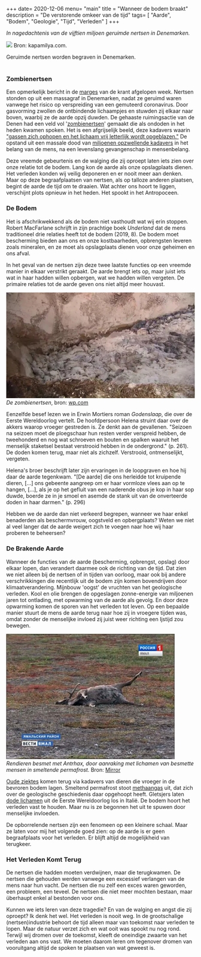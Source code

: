+++
date= 2020-12-06
menu= "main"
title = "Wanneer de bodem braakt"
description = "De verstorende omkeer van de tijd"
tags= [
    "Aarde",
    "Bodem",
    "Geologie",
	"Tijd",
	"Verleden"
]
+++

*In nagedachtenis van de vijftien miljoen geruimde nertsen in Denemarken.*

<!--more-->

![](https://sa.kapamilya.com/absnews/abscbnnews/media/2020/tvpatrol/11/25/mink.jpg) Bron: kapamilya.com.

Geruimde nertsen worden begraven in Denemarken.
<br/><br/>

### Zombienertsen

Een opmerkelijk bericht in de [marges](https://www.nrc.nl/nieuws/2020/11/28/corona-zombie-nertsen-komen-uit-de-grond-a4021762) van de krant afgelopen week. Nertsen stonden op uit een massagraf in Denemarken, nadat ze geruimd waren vanwege het risico op verspreiding van een gemuteerd coronavirus. Door gasvorming zwollen de ontbindende lichaampjes en stuwden zij elkaar naar boven, waarbij ze de aarde opzij duwden. De gehaaste ruimingsactie van de Denen had een veld vol '[zombienertsen](https://www.volkskrant.nl/nieuws-achtergrond/zombienertsen-hoe-in-denemarken-geruimde-dieren-uit-hun-massagraf-omhoog-kwamen~bcafc6b5/?referrer=https%3A%2F%2Fduckduckgo.com%2F)' gemaakt die als ondoden in het heden kwamen spoken. Het is een afgrijselijk beeld, deze kadavers waarin ["gassen zich ophopen en het lichaam vrij letterlijk wordt opgeblazen."](https://www.volkskrant.nl/nieuws-achtergrond/zombienertsen-hoe-in-denemarken-geruimde-dieren-uit-hun-massagraf-omhoog-kwamen~bcafc6b5/?referrer=https%3A%2F%2Fduckduckgo.com%2F) De opstand uit een massale dood van [miljoenen opzwellende kadavers](https://www.dr.dk/ligetil/ligetil-paa-tegnsprog/doede-corona-mink-presser-sig-op-fra-graven-en-meters-dybde-kan-ikke) in het belang van de mens, na een levenslang gevangenschap in mensenbelang.

Deze vreemde gebeurtenis en de walging die zij oproept laten iets zien over onze relatie tot de bodem. Lang kon de aarde als onze opslagplaats dienen. Het verleden konden wij veilig deponeren en er nooit meer aan denken. Maar op deze begraafplaatsen van nertsen, als op talloze anderen plaatsen, begint de aarde de tijd om te draaien. Wat achter ons hoort te liggen, verschijnt plots opnieuw in het heden. Het spookt in het Antropoceen. 

### De Bodem

Het is afschrikwekkend als de bodem niet vasthoudt wat wij erin stoppen. Robert MacFarlane schrijft in zijn prachtige boek *Underland* dat de mens traditioneel drie relaties heeft tot de bodem (2019, 8). De bodem moet bescherming bieden aan ons en onze kostbaarheden, opbrengsten leveren zoals mineralen, en ze moet als opslagplaats dienen voor onze geheimen en ons afval. 

In het geval van de nertsen zijn deze twee laatste functies op een vreemde manier in elkaar verstrikt geraakt. De aarde brengt iets op, maar juist iets wat in haar hadden willen opbergen, wat we hadden willen vergeten. De primaire relaties tot de aarde geven ons niet altijd meer houvast. 

![](https://github.com/Boreque/deklos/blob/master/static/images/mink.png?raw=true "Zombienertsen")
*De zombienertsen*, bron: [wp.com](https://i0.wp.com/metro.co.uk/wp-content/uploads/2020/11/PRI_173758268.jpg?quality=90&strip=all&zoom=1&resize=540%2C303&ssl=1)

Eenzelfde besef lezen we in Erwin Mortiers roman *Godenslaap*, die over de Eerste Wereldoorlog vertelt. De hoofdpersoon Helena struint daar over de akkers waarop vroeger gestreden is. Ze denkt aan de gevallenen. "Seizoen na seizoen moet de ploegschaar hun resten verder verspreid hebben, de tweehonderd en nog wat schroeven en bouten en spalken waaruit het menselijk staketsel bestaat verstrooid hebben in de ondergrond." (p. 261). De doden komen terug, maar niet als zichzelf. Verstrooid, ontmenselijkt, vergeten. 

Helena's broer beschrijft later zijn ervaringen in de loopgraven en hoe hij daar de aarde tegenkwam. "[De aarde] die ons herleidde tot kruipende dieren, [...] ons gebeente aangreep om er haar vormloze vlees aan op te hangen, [...], als je op het gefluit van een naderende obus je kop in haar sop duwde, boerde ze in je smoel en asemde de stank uit van de onverteerde doden in haar darmen." (p. 296)

Hebben we de aarde dan niet verkeerd begrepen, wanneer we haar enkel benaderden als beschermvrouw, oogstveld en opbergplaats? Weten we niet al veel langer dat de aarde weigert zich te voegen naar hoe wij haar proberen te beheersen? 

### De Brakende Aarde

Wanneer de functies van de aarde (bescherming, opbrengst, opslag) door elkaar lopen, dan verandert daarmee ook de richting van de tijd. Dat zien we niet alleen bij de nertsen of in tijden van oorloog, maar ook bij andere verschrikkingen die recentlijk uit de bodem zijn komen bovendrijven door klimaatverandering. Mijnbouw 'oogst' de vruchten van het geologische verleden. Kool en olie brengen de opgeslagen zonne-energie van miljoenen jaren tot ontlading, met opwarming van de aarde als gevolg. En door deze opwarming komen de sporen van het verleden tot leven. Op een bepaalde manier stuurt de mens de aarde terug naar hoe zij in vroegere tijden was, omdat zonder de menselijke invloed zij juist weer richting een Ijstijd zou bewegen. 

![](https://github.com/Boreque/deklos/blob/master/static/images/anthrax.jpg?raw=true "Zombienertsen")
*Rendieren besmet met Antrhax, door aanraking met lichamen van besmette mensen in smeltende permafrost.* Bron: [Mirror](https://www.mirror.co.uk/news/world-news/boy-dies-siberian-anthrax-outbreak-8538051)

[Oude ziektes](https://www.nieuwsblad.be/cnt/dmf20160822_02434131) komen terug via kadavers van dieren die vroeger in de bevroren bodem lagen. Smeltend permafrost stoot [methaangas](https://climate.nasa.gov/news/2785/unexpected-future-boost-of-methane-possible-from-arctic-permafrost/) uit, dat zich over de geologische geschiedenis daar opgehoopt heeft. Gletsjers laten [dode lichamen]( https://newsfeed.time.com/2014/01/14/italys-melting-glaciers-contain-the-preserved-bodies-of-wwi-soldiers/uit) uit de Eerste Wereldoorlog los in Italië. De bodem hoort het verleden vast te houden. Maar nu is ze begonnen het uit te spuwen door menselijke invloeden. 

De opborrelende nertsen zijn een fenomeen op een kleinere schaal. Maar ze laten voor mij het volgende goed zien: op de aarde is er geen begraafplaats voor het verleden. Er blijft altijd de mogelijkheid van terugkeer. 

### Het Verleden Komt Terug

De nertsen die hadden moeten verdwijnen, maar die terugkwamen. De nertsen die gehouden werden vanwege een excessief verlangen van de mens naar hun vacht. De nertsen die nu zelf een exces waren geworden, een probleem, een teveel. De nertsen die niet meer mochten bestaan, maar überhaupt enkel al bestonden voor ons. 

Kunnen we iets leren van deze tragedie? En van de walging en angst die zij oproept? Ik denk het wel. Het verleden is nooit weg. In de grootschalige (nertsen)industrie behoort de tijd alleen maar van toekomst naar verleden te lopen. Maar de natuur verzet zich en wat ooit was spookt nu nog rond. Terwijl wij dromen over de toekomst, kleeft de oneindige zwaarte van het verleden aan ons vast. We moeten daarom leren om tegenover dromen van vooruitgang altijd de spoken te plaatsen van wat geweest is. 
